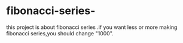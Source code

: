 # fibonacci-series-
this project is about fibonacci series .if you want  less or more making fibonacci series,you should change "1000".
